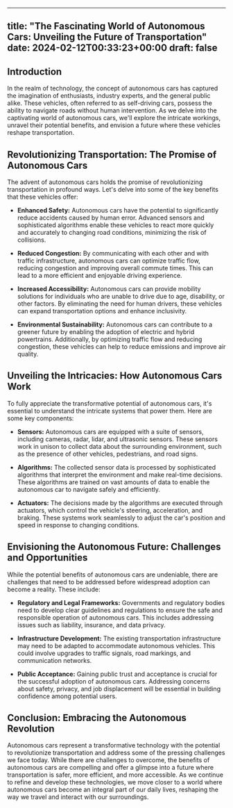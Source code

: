 
---
title: "The Fascinating World of Autonomous Cars: Unveiling the Future of Transportation"
date: 2024-02-12T00:33:23+00:00
draft: false
---

## Introduction

In the realm of technology, the concept of autonomous cars has captured the imagination of enthusiasts, industry experts, and the general public alike. These vehicles, often referred to as self-driving cars, possess the ability to navigate roads without human intervention. As we delve into the captivating world of autonomous cars, we'll explore the intricate workings, unravel their potential benefits, and envision a future where these vehicles reshape transportation.

## Revolutionizing Transportation: The Promise of Autonomous Cars

The advent of autonomous cars holds the promise of revolutionizing transportation in profound ways. Let's delve into some of the key benefits that these vehicles offer:

- **Enhanced Safety:** Autonomous cars have the potential to significantly reduce accidents caused by human error. Advanced sensors and sophisticated algorithms enable these vehicles to react more quickly and accurately to changing road conditions, minimizing the risk of collisions.

- **Reduced Congestion:** By communicating with each other and with traffic infrastructure, autonomous cars can optimize traffic flow, reducing congestion and improving overall commute times. This can lead to a more efficient and enjoyable driving experience.

- **Increased Accessibility:** Autonomous cars can provide mobility solutions for individuals who are unable to drive due to age, disability, or other factors. By eliminating the need for human drivers, these vehicles can expand transportation options and enhance inclusivity.

- **Environmental Sustainability:** Autonomous cars can contribute to a greener future by enabling the adoption of electric and hybrid powertrains. Additionally, by optimizing traffic flow and reducing congestion, these vehicles can help to reduce emissions and improve air quality.

## Unveiling the Intricacies: How Autonomous Cars Work

To fully appreciate the transformative potential of autonomous cars, it's essential to understand the intricate systems that power them. Here are some key components:

- **Sensors:** Autonomous cars are equipped with a suite of sensors, including cameras, radar, lidar, and ultrasonic sensors. These sensors work in unison to collect data about the surrounding environment, such as the presence of other vehicles, pedestrians, and road signs.

- **Algorithms:** The collected sensor data is processed by sophisticated algorithms that interpret the environment and make real-time decisions. These algorithms are trained on vast amounts of data to enable the autonomous car to navigate safely and efficiently.

- **Actuators:** The decisions made by the algorithms are executed through actuators, which control the vehicle's steering, acceleration, and braking. These systems work seamlessly to adjust the car's position and speed in response to changing conditions.

## Envisioning the Autonomous Future: Challenges and Opportunities

While the potential benefits of autonomous cars are undeniable, there are challenges that need to be addressed before widespread adoption can become a reality. These include:

- **Regulatory and Legal Frameworks:** Governments and regulatory bodies need to develop clear guidelines and regulations to ensure the safe and responsible operation of autonomous cars. This includes addressing issues such as liability, insurance, and data privacy.

- **Infrastructure Development:** The existing transportation infrastructure may need to be adapted to accommodate autonomous vehicles. This could involve upgrades to traffic signals, road markings, and communication networks.

- **Public Acceptance:** Gaining public trust and acceptance is crucial for the successful adoption of autonomous cars. Addressing concerns about safety, privacy, and job displacement will be essential in building confidence among potential users.

## Conclusion: Embracing the Autonomous Revolution

Autonomous cars represent a transformative technology with the potential to revolutionize transportation and address some of the pressing challenges we face today. While there are challenges to overcome, the benefits of autonomous cars are compelling and offer a glimpse into a future where transportation is safer, more efficient, and more accessible. As we continue to refine and develop these technologies, we move closer to a world where autonomous cars become an integral part of our daily lives, reshaping the way we travel and interact with our surroundings.